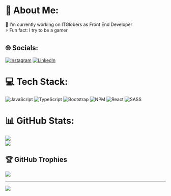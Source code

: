 # 💫 About Me:
🔭 I’m currently working on ITGlobers as Front End Developer<br>⚡ Fun fact: I try to be a gamer


## 🌐 Socials:
[![Instagram](https://img.shields.io/badge/Instagram-%23E4405F.svg?logo=Instagram&logoColor=white)](https://instagram.com/don_erguido/) [![LinkedIn](https://img.shields.io/badge/LinkedIn-%230077B5.svg?logo=linkedin&logoColor=white)](https://linkedin.com/in/guido-espinoza/) 

# 💻 Tech Stack:
![JavaScript](https://img.shields.io/badge/javascript-%23323330.svg?style=for-the-badge&logo=javascript&logoColor=%23F7DF1E) ![TypeScript](https://img.shields.io/badge/typescript-%23007ACC.svg?style=for-the-badge&logo=typescript&logoColor=white) ![Bootstrap](https://img.shields.io/badge/bootstrap-%23563D7C.svg?style=for-the-badge&logo=bootstrap&logoColor=white) ![NPM](https://img.shields.io/badge/NPM-%23000000.svg?style=for-the-badge&logo=npm&logoColor=white) ![React](https://img.shields.io/badge/react-%2320232a.svg?style=for-the-badge&logo=react&logoColor=%2361DAFB) ![SASS](https://img.shields.io/badge/SASS-hotpink.svg?style=for-the-badge&logo=SASS&logoColor=white)
# 📊 GitHub Stats:
<!-- ![](https://github-readme-stats.vercel.app/api?username=GuidoEspinoza&theme=dark&hide_border=false&include_all_commits=false&count_private=false)<br/> -->
![](https://github-readme-streak-stats.herokuapp.com/?user=GuidoEspinoza&theme=dark&hide_border=false)<br/>
![](https://github-readme-stats.vercel.app/api/top-langs/?username=GuidoEspinoza&theme=dark&hide_border=false&include_all_commits=false&count_private=false&layout=compact)

## 🏆 GitHub Trophies
![](https://github-profile-trophy.vercel.app/?username=GuidoEspinoza&theme=radical&no-frame=false&no-bg=true&margin-w=4)

---
[![](https://visitcount.itsvg.in/api?id=GuidoEspinoza&icon=0&color=0)](https://visitcount.itsvg.in)

<!-- Proudly created with GPRM ( https://gprm.itsvg.in ) -->
